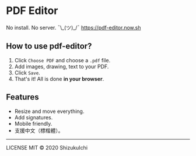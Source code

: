 # PDF Editor

No install. No server. ¯\\\_(ツ)\_/¯ https://pdf-editor.now.sh

## How to use pdf-editor?

1. Click `Choose PDF` and choose a `.pdf` file.
2. Add images, drawing, text to your PDF.
3. Click `Save`.
4. That's it! All is done **in your browser**.

## Features

- Resize and move everything.
- Add signatures.
- Mobile friendly.
- 支援中文（標楷體）。

---

LICENSE MIT © 2020 ShizukuIchi
